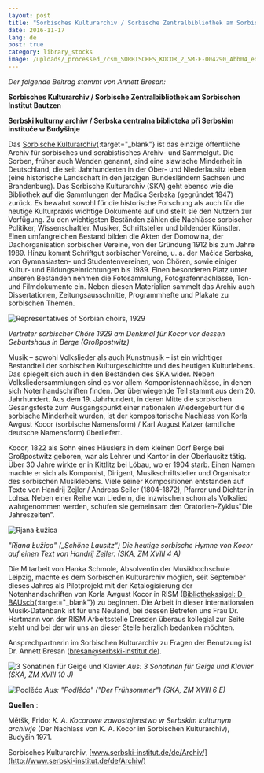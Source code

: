 ```yaml
---
layout: post
title: "Sorbisches Kulturarchiv / Sorbische Zentralbibliothek am Sorbischen Institut Bautzen"
date: 2016-11-17
lang: de
post: true
category: library_stocks
image: /uploads/_processed_/csm_SORBISCHES_KOCOR_2_SM-F-004290_Abb04_ed12fc2ada.jpg
---
```



_Der folgende Beitrag stammt von Annett Bresan:_

**Sorbisches Kulturarchiv / Sorbische Zentralbibliothek am Sorbischen Institut Bautzen**

**Serbski kulturny archiw / Serbska centralna biblioteka při Serbskim instituće w Budyšinje**

Das [Sorbische Kulturarchiv](http://www.serbski-institut.de/de/Archiv/){:target="_blank"} ist das einzige öffentliche Archiv für sorbisches und sorabistisches Archiv- und Sammelgut. Die Sorben, früher auch Wenden genannt, sind eine slawische Minderheit in Deutschland, die seit Jahrhunderten in der Ober- und Niederlausitz leben (eine historische Landschaft in den jetzigen Bundesländern Sachsen und Brandenburg). Das Sorbische Kulturarchiv (SKA) geht ebenso wie die Bibliothek auf die Sammlungen der Maćica Serbska (gegründet 1847) zurück. Es bewahrt sowohl für die historische Forschung als auch für die heutige Kulturpraxis wichtige Dokumente auf und stellt sie den Nutzern zur Verfügung. Zu den wichtigsten Beständen zählen die Nachlässe sorbischer Politiker, Wissenschaftler, Musiker, Schriftsteller und bildender Künstler. Einen umfangreichen Bestand bilden die Akten der Domowina, der Dachorganisation sorbischer Vereine, von der Gründung 1912 bis zum Jahre 1989. Hinzu kommt Schriftgut sorbischer Vereine, u. a. der Maćica Serbska, von Gymnasiasten- und Studentenvereinen, von Chören, sowie einiger Kultur- und Bildungseinrichtungen bis 1989. Einen besonderen Platz unter unseren Beständen nehmen die Fotosammlung, Fotografennachlässe, Ton- und Filmdokumente ein. Neben diesen Materialien sammelt das Archiv auch Dissertationen, Zeitungsausschnitte, Programmhefte und Plakate zu sorbischen Themen.



![Representatives of Sorbian choirs, 1929](http://rism.info/fileadmin/content/news/SORBISCHES_Chor1929_Nacoln._ch_-row_.jpg)

_Vertreter sorbischer Chöre 1929 am Denkmal für Kocor vor dessen Geburtshaus in Berge (Großpostwitz)_



Musik – sowohl Volkslieder als auch Kunstmusik – ist ein wichtiger Bestandteil der sorbischen Kulturgeschichte und des heutigen Kulturlebens. Das spiegelt sich auch in den Beständen des SKA wider. Neben Volksliedersammlungen sind es vor allem Komponistennachlässe, in denen sich Notenhandschriften finden. Der überwiegende Teil stammt aus dem 20. Jahrhundert. Aus dem 19. Jahrhundert, in deren Mitte die sorbischen Gesangsfeste zum Ausgangspunkt einer nationalen Wiedergeburt für die sorbische Minderheit wurden, ist der kompositorische Nachlass von Korla Awgust Kocor (sorbische Namensform) / Karl August Katzer (amtliche deutsche Namensform) überliefert.

Kocor, 1822 als Sohn eines Häuslers in dem kleinen Dorf Berge bei Großpostwitz geboren, war als Lehrer und Kantor in der Oberlausitz tätig. Über 30 Jahre wirkte er in Kittlitz bei Löbau, wo er 1904 starb. Einen Namen machte er sich als Komponist, Dirigent, Musikschriftsteller und Organisator des sorbischen Musiklebens. Viele seiner Kompositionen entstanden auf Texte von Handrij Zejler / Andreas Seiler (1804-1872), Pfarrer und Dichter in Lohsa. Neben einer Reihe von Liedern, die inzwischen schon als Volkslied wahrgenommen werden, schufen sie gemeinsam den Oratorien-Zyklus"Die Jahreszeiten".



![Rjana Łužica](http://rism.info/fileadmin/content/news/SORBISCHES_ZM_XVIII_4A_Kocor_022-1.jpg)

_"Rjana Łužica" („Schöne Lausitz“) Die heutige sorbische Hymne von Kocor auf einen Text von Handrij Zejler. (SKA, ZM XVIII 4 A)_



Die Mitarbeit von Hanka Schmole, Absolventin der Musikhochschule Leipzig, machte es dem Sorbischen Kulturarchiv möglich, seit September dieses Jahres als Pilotprojekt mit der Katalogisierung der Notenhandschriften von Korla Awgust Kocor in RISM ([Bibliothekssigel: D-BAUscb](https://opac.rism.info/search?View=rism&siglum=D-BAUscb){:target="_blank"}) zu beginnen. Die Arbeit in dieser internationalen Musik-Datenbank ist für uns Neuland, bei dessen Betreten uns Frau Dr. Hartmann von der RISM Arbeitsstelle Dresden überaus kollegial zur Seite steht und bei der wir uns an dieser Stelle herzlich bedanken möchten.

Ansprechpartnerin im Sorbischen Kulturarchiv zu Fragen der Benutzung ist Dr. Annett Bresan ([bresan@serbski-institut.de](mailto:bresan@serbski-institut.de)).







![3 Sonatinen für Geige und Klavier](http://rism.info/fileadmin/content/news/SORBISCHES_ZM_XVIII_10J_Kocor_003.jpg)
_Aus: 3 Sonatinen für Geige und Klavier (SKA, ZM XVIII 10 J)_



![Podlěćo](http://rism.info/fileadmin/content/news/SORBISCHES_ZM_XVIII_6_E_32.jpg)
_Aus: "Podlěćo" ("Der Frühsommer") (SKA, ZM XVIII 6 E)_





**Quellen** :

Mětšk, Frido: _K. A._ _Kocorowe zawostajenstwo w Serbskim kulturnym archiwje_ (Der Nachlass von K. A. Kocor im Sorbischen Kulturarchiv), Budyšin 1971.

Sorbisches Kulturarchiv, [www.serbski-institut.de/de/Archiv/](http://www.serbski-institut.de/de/Archiv/)







<script type="text/javascript">var switchTo5x=true;</script><script type="text/javascript" src="http://w.sharethis.com/button/buttons.js"></script><script type="text/javascript">stLight.options({publisher: "9b601438-1ce1-49d8-bfd7-9cff5df54c17", doNotHash: false, doNotCopy: false, hashAddressBar: false});</script>